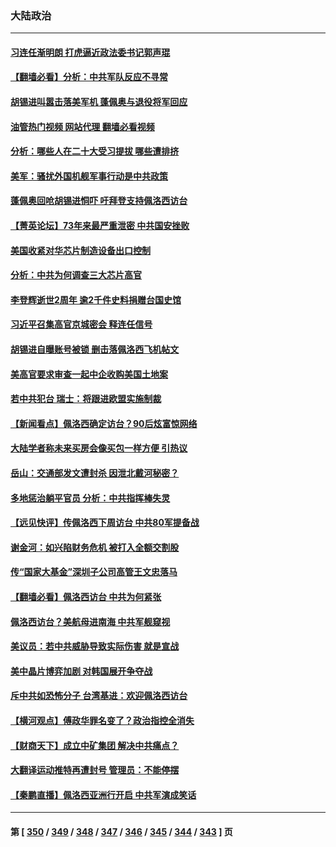 ### 大陆政治
---
#### [习连任渐明朗 打虎逼近政法委书记郭声琨](../../pages/ncid277/n13792541.md?07311645) 
#### [【翻墙必看】分析：中共军队反应不寻常](../../pages/ncid277/n13792492.md?07311645) 
#### [胡锡进叫嚣击落美军机 蓬佩奥与退役将军回应](../../pages/ncid277/n13792323.md?07311645) 
#### [油管热门视频 网站代理 翻墙必看视频](http://209.222.30.114:81/youtube.html?07311645)
#### [分析：哪些人在二十大受习提拔 哪些遭排挤](../../pages/ncid277/n13792431.md?07311645) 
#### [美军：骚扰外国机舰军事行动是中共政策](../../pages/ncid277/n13791118.md?07311645) 
#### [蓬佩奥回呛胡锡进恫吓 吁拜登支持佩洛西访台](../../pages/ncid277/n13792406.md?07311645) 
#### [【菁英论坛】73年来最严重泄密 中共国安挫败](../../pages/ncid277/n13792398.md?07311645) 
#### [美国收紧对华芯片制造设备出口控制](../../pages/ncid277/n13792386.md?07311645) 
#### [分析：中共为何调查三大芯片高官](../../pages/ncid277/n13792313.md?07311645) 
#### [李登辉逝世2周年 逾2千件史料捐赠台国史馆](../../pages/ncid277/n13792276.md?07311645) 
#### [习近平召集高官京城密会 释连任信号](../../pages/ncid277/n13792361.md?07311645) 
#### [胡锡进自曝账号被锁 删击落佩洛西飞机帖文](../../pages/ncid277/n13792300.md?07311645) 
#### [美高官要求审查一起中企收购美国土地案](../../pages/ncid277/n13792327.md?07311645) 
#### [若中共犯台 瑞士：将跟进欧盟实施制裁](../../pages/ncid277/n13792252.md?07311645) 
#### [【新闻看点】佩洛西确定访台？90后炫富惊网络](../../pages/ncid277/n13791709.md?07311645) 
#### [大陆学者称未来买房会像买包一样方便 引热议](../../pages/ncid277/n13792227.md?07311645) 
#### [岳山：交通部发文遭封杀 因泄北戴河秘密？](../../pages/ncid277/n13792157.md?07311645) 
#### [多地惩治躺平官员 分析：中共指挥棒失灵](../../pages/ncid277/n13792195.md?07311645) 
#### [【远见快评】传佩洛西下周访台 中共80军提备战](../../pages/ncid277/n13791956.md?07311645) 
#### [谢金河：如兴陷财务危机 被打入全额交割股](../../pages/ncid277/n13792022.md?07311645) 
#### [传“国家大基金”深圳子公司高管王文忠落马](../../pages/ncid277/n13792088.md?07311645) 
#### [【翻墙必看】佩洛西访台 中共为何紧张](../../pages/ncid277/n13791996.md?07311645) 
#### [佩洛西访台？美航母进南海 中共军舰窥视](../../pages/ncid277/n13791879.md?07311645) 
#### [美议员：若中共威胁导致实际伤害 就是宣战](../../pages/ncid277/n13791928.md?07311645) 
#### [美中晶片博弈加剧 对韩国展开争夺战](../../pages/ncid277/n13792007.md?07311645) 
#### [斥中共如恐怖分子 台湾基进：欢迎佩洛西访台](../../pages/ncid277/n13791723.md?07311645) 
#### [【横河观点】傅政华罪名变了？政治指控全消失](../../pages/ncid277/n13791936.md?07311645) 
#### [【财商天下】成立中矿集团 解决中共痛点？](../../pages/ncid277/n13791867.md?07311645) 
#### [大翻译运动推特再遭封号 管理员：不能停摆](../../pages/ncid277/n13791914.md?07311645) 
#### [【秦鹏直播】佩洛西亚洲行开启 中共军演成笑话](../../pages/ncid277/n13791934.md?07311645) 

---
#### 第 [ [350](./350.md?07311645) / [349](./349.md?07311645) / [348](./348.md?07311645) / [347](./347.md?07311645) / [346](./346.md?07311645) / [345](./345.md?07311645) / [344](./344.md?07311645) / [343](./343.md?07311645) ] 页
